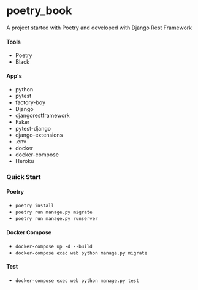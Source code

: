 # poetry_book
A project started with Poetry and developed with Django Rest Framework

#### Tools
* Poetry
* Black

#### App's
* python 
* pytest 
* factory-boy 
* Django 
* djangorestframework
* Faker
* pytest-django
* django-extensions 
* .env
* docker
* docker-compose
* Heroku


### Quick Start
#### Poetry
* `poetry install` 
* `poetry run manage.py migrate`
* `poetry run manage.py runserver` 
#### Docker Compose
* `docker-compose up -d --build` 
* `docker-compose exec web python manage.py migrate`
#### Test
* `docker-compose exec web python manage.py test`
